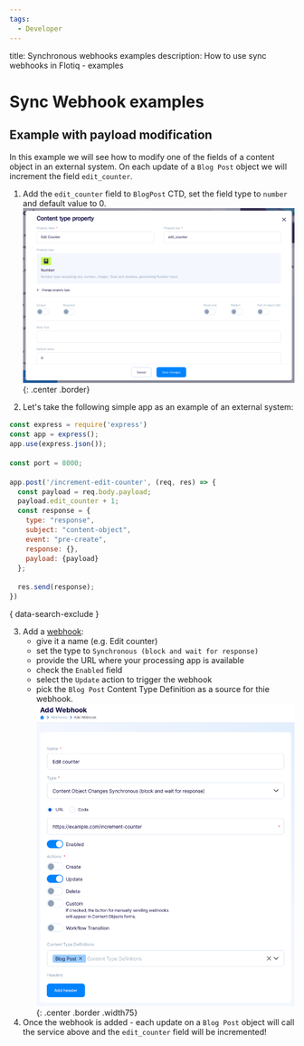 ```yaml
---
tags:
  - Developer
---
```


title: Synchronous webhooks examples
description: How to use sync webhooks in Flotiq - examples

# Sync Webhook examples

## Example with payload modification
In this example we will see how to modify one of the fields of a content object in an external system. 
On each update of a `Blog Post` object we will increment the field `edit_counter`.

1. Add the `edit_counter` field to `BlogPost` CTD, set the field type to `number` and default value to 0.
  ![](../images/webhooks-lifecycle/AddFieldToBlogPost.png){: .center .border}
  
2. Let's take the following simple app as an example of an external system:  
  ```js
  const express = require('express')
  const app = express();
  app.use(express.json());

  const port = 8000;

  app.post('/increment-edit-counter', (req, res) => {
    const payload = req.body.payload;
    payload.edit_counter + 1;  
    const response = {
      type: "response",
      subject: "content-object",
      event: "pre-create",
      response: {},
      payload: {payload}
    };

    res.send(response);
  })
  ```
  { data-search-exclude }

3. Add a [webhook](https://editor.flotiq.com/webhooks/edit):
    - give it a name (e.g. Edit counter)
    - set the type to `Synchronous (block and wait for response)`
    - provide the URL where your processing app is available
    - check the `Enabled` field
    - select the `Update` action to trigger the webhook
    - pick the `Blog Post` Content Type Definition as a source for thie webhook.
  ![](../images/webhooks-lifecycle/Example1.png){: .center .border .width75}
4. Once the webhook is added - each update on a `Blog Post` object will call the service above and the `edit_counter` field will be incremented!
  

